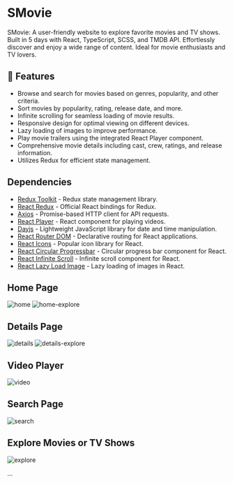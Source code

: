# SMovie
SMovie: A user-friendly website to explore favorite movies and TV shows. Built in 5 days with React, TypeScript, SCSS, and TMDB API. Effortlessly discover and enjoy a wide range of content. Ideal for movie enthusiasts and TV lovers.


## 🚀 Features
- Browse and search for movies based on genres, popularity, and other criteria.
- Sort movies by popularity, rating, release date, and more.
- Infinite scrolling for seamless loading of movie results.
- Responsive design for optimal viewing on different devices.
- Lazy loading of images to improve performance.
- Play movie trailers using the integrated React Player component.
- Comprehensive movie details including cast, crew, ratings, and release information.
- Utilizes Redux for efficient state management.


## Dependencies
- [Redux Toolkit](https://www.npmjs.com/package/@reduxjs/toolkit) - Redux state management library.
- [React Redux](https://www.npmjs.com/package/react-redux) - Official React bindings for Redux.
- [Axios](https://www.npmjs.com/package/axios) - Promise-based HTTP client for API requests.
- [React Player](https://www.npmjs.com/package/react-player) - React component for playing videos.
- [Dayjs](https://www.npmjs.com/package/dayjs) - Lightweight JavaScript library for date and time manipulation.
- [React Router DOM](https://www.npmjs.com/package/react-router-dom) - Declarative routing for React applications.
- [React Icons](https://www.npmjs.com/package/react-icons) - Popular icon library for React.
- [React Circular Progressbar](https://www.npmjs.com/package/react-circular-progressbar) - Circular progress bar component for React.
- [React Infinite Scroll](https://www.npmjs.com/package/react-infinite-scroll-component) - Infinite scroll component for React.
- [React Lazy Load Image](https://www.npmjs.com/package/react-lazy-load-image-component) - Lazy loading of images in React.



## Home Page
 ![home](https://github.com/SumitPokhriyal5/smovie/assets/112632728/5e86183f-801a-4a8b-8648-4182f8e976d8)
 ![home-explore](https://github.com/SumitPokhriyal5/smovie/assets/112632728/ff7fe89f-1164-469d-a6c8-e7f914e14908)
 
## Details Page
 ![details](https://github.com/SumitPokhriyal5/smovie/assets/112632728/56228c63-9e3f-42b3-a456-39cf8334793f)
 ![details-explore](https://github.com/SumitPokhriyal5/smovie/assets/112632728/70705a81-6a35-4a00-98be-0a1cea4fd34e)
 
## Video Player
 ![video](https://github.com/SumitPokhriyal5/smovie/assets/112632728/e32c0bb8-1e27-43d0-acc3-69c4067b44b2)

## Search Page
 ![search](https://github.com/SumitPokhriyal5/smovie/assets/112632728/95e15fb2-bd7b-4e36-b599-283576fc4374)

## Explore Movies or TV Shows
 ![explore](https://github.com/SumitPokhriyal5/smovie/assets/112632728/b023b2fd-7808-4a43-a30f-7ae07f71de35)

...


